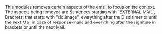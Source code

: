 This modules removes certain aspects of the email to focus on the context. The aspects being removed are Sentences starting with "EXTERNAL MAIL", Brackets, that starts with "cid.image", everything after the Disclaimer or until the next Mail in case of response-mails and everything after the signiture in brackets or until the next Mail. 